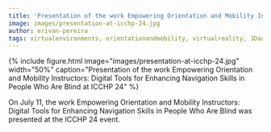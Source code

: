 ```yaml
---
title: 'Presentation of the work Empowering Orientation and Mobility Instructors: Digital Tools for Enhancing Navigation Skills in People Who Are Blind at ICCHP 24'
image: images/presentation-at-icchp-24.jpg
author: erivan-pereira
tags: virtualenvironments, orientationandmobility, virtualreality, 3Daudio
---
```


{%
  include figure.html
  image="images/presentation-at-icchp-24.jpg"
  width="50%"
  caption="Presentation of the work Empowering Orientation and Mobility Instructors: Digital Tools for Enhancing Navigation Skills in People Who Are Blind at ICCHP 24"
%}

On July 11, the work Empowering Orientation and Mobility Instructors: Digital Tools for Enhancing Navigation Skills in People Who Are Blind was presented at the ICCHP 24 event.